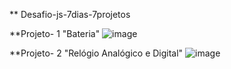 ** Desafio-js-7dias-7projetos

**Projeto- 1 "Bateria"
![image](https://{github.com/sindiraimundo/desafio-js-7dias-7projetos/blob/main/projeto-1/projeto-1-bateria.png})

**Projeto- 2 "Relógio Analógico e Digital"
![image](https://{github.com/sindiraimundo/desafio-js-7dias-7projetos/blob/main/projeto-2/projeto-2-relogio.png})
